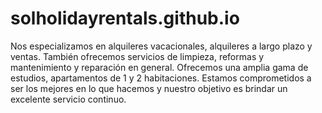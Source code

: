 # solholidayrentals.github.io

Nos especializamos en alquileres vacacionales, alquileres a largo plazo y ventas. También ofrecemos servicios de limpieza, reformas y mantenimiento y reparación en general. Ofrecemos una amplia gama de estudios, apartamentos de 1 y 2 habitaciones. Estamos comprometidos a ser los mejores en lo que hacemos y nuestro objetivo es brindar un excelente servicio continuo.
